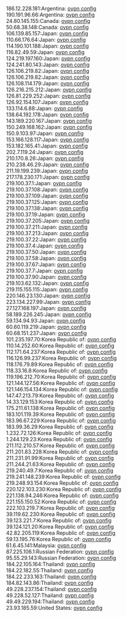 186.12.228.181:Argentina: [ovpn config](vpn/186_12_228_181.ovpn)  
190.191.96.66:Argentina: [ovpn config](vpn/190_191_96_66.ovpn)  
24.80.145.155:Canada: [ovpn config](vpn/24_80_145_155.ovpn)  
50.68.38.148:Canada: [ovpn config](vpn/50_68_38_148.ovpn)  
106.139.85.157:Japan: [ovpn config](vpn/106_139_85_157.ovpn)  
110.66.176.64:Japan: [ovpn config](vpn/110_66_176_64.ovpn)  
114.190.101.188:Japan: [ovpn config](vpn/114_190_101_188.ovpn)  
116.82.49.59:Japan: [ovpn config](vpn/116_82_49_59.ovpn)  
124.219.197.160:Japan: [ovpn config](vpn/124_219_197_160.ovpn)  
124.241.80.143:Japan: [ovpn config](vpn/124_241_80_143.ovpn)  
126.106.219.82:Japan: [ovpn config](vpn/126_106_219_82.ovpn)  
126.106.219.82:Japan: [ovpn config](vpn/126_106_219_82.ovpn)  
126.108.114.179:Japan: [ovpn config](vpn/126_108_114_179.ovpn)  
126.216.215.212:Japan: [ovpn config](vpn/126_216_215_212.ovpn)  
126.81.229.252:Japan: [ovpn config](vpn/126_81_229_252.ovpn)  
126.92.154.107:Japan: [ovpn config](vpn/126_92_154_107.ovpn)  
133.114.6.88:Japan: [ovpn config](vpn/133_114_6_88.ovpn)  
138.64.192.178:Japan: [ovpn config](vpn/138_64_192_178.ovpn)  
143.189.220.167:Japan: [ovpn config](vpn/143_189_220_167.ovpn)  
150.249.168.162:Japan: [ovpn config](vpn/150_249_168_162.ovpn)  
150.9.103.97:Japan: [ovpn config](vpn/150_9_103_97.ovpn)  
153.166.128.117:Japan: [ovpn config](vpn/153_166_128_117.ovpn)  
153.182.165.41:Japan: [ovpn config](vpn/153_182_165_41.ovpn)  
202.7.119.24:Japan: [ovpn config](vpn/202_7_119_24.ovpn)  
210.170.8.26:Japan: [ovpn config](vpn/210_170_8_26.ovpn)  
210.238.46.29:Japan: [ovpn config](vpn/210_238_46_29.ovpn)  
211.19.199.239:Japan: [ovpn config](vpn/211_19_199_239.ovpn)  
217.178.230.171:Japan: [ovpn config](vpn/217_178_230_171.ovpn)  
219.100.37.1:Japan: [ovpn config](vpn/219_100_37_1.ovpn)  
219.100.37.108:Japan: [ovpn config](vpn/219_100_37_108.ovpn)  
219.100.37.109:Japan: [ovpn config](vpn/219_100_37_109.ovpn)  
219.100.37.125:Japan: [ovpn config](vpn/219_100_37_125.ovpn)  
219.100.37.138:Japan: [ovpn config](vpn/219_100_37_138.ovpn)  
219.100.37.19:Japan: [ovpn config](vpn/219_100_37_19.ovpn)  
219.100.37.205:Japan: [ovpn config](vpn/219_100_37_205.ovpn)  
219.100.37.211:Japan: [ovpn config](vpn/219_100_37_211.ovpn)  
219.100.37.213:Japan: [ovpn config](vpn/219_100_37_213.ovpn)  
219.100.37.22:Japan: [ovpn config](vpn/219_100_37_22.ovpn)  
219.100.37.4:Japan: [ovpn config](vpn/219_100_37_4.ovpn)  
219.100.37.50:Japan: [ovpn config](vpn/219_100_37_50.ovpn)  
219.100.37.58:Japan: [ovpn config](vpn/219_100_37_58.ovpn)  
219.100.37.67:Japan: [ovpn config](vpn/219_100_37_67.ovpn)  
219.100.37.7:Japan: [ovpn config](vpn/219_100_37_7.ovpn)  
219.100.37.90:Japan: [ovpn config](vpn/219_100_37_90.ovpn)  
219.103.62.132:Japan: [ovpn config](vpn/219_103_62_132.ovpn)  
219.115.155.115:Japan: [ovpn config](vpn/219_115_155_115.ovpn)  
220.146.23.130:Japan: [ovpn config](vpn/220_146_23_130.ovpn)  
223.134.227.99:Japan: [ovpn config](vpn/223_134_227_99.ovpn)  
27.127.168.197:Japan: [ovpn config](vpn/27_127_168_197.ovpn)  
58.189.226.245:Japan: [ovpn config](vpn/58_189_226_245.ovpn)  
59.134.94.93:Japan: [ovpn config](vpn/59_134_94_93.ovpn)  
60.60.119.219:Japan: [ovpn config](vpn/60_60_119_219.ovpn)  
60.68.151.237:Japan: [ovpn config](vpn/60_68_151_237.ovpn)  
101.235.197.70:Korea Republic of: [ovpn config](vpn/101_235_197_70.ovpn)  
110.14.252.60:Korea Republic of: [ovpn config](vpn/110_14_252_60.ovpn)  
112.171.64.237:Korea Republic of: [ovpn config](vpn/112_171_64_237.ovpn)  
116.126.99.237:Korea Republic of: [ovpn config](vpn/116_126_99_237.ovpn)  
118.176.79.89:Korea Republic of: [ovpn config](vpn/118_176_79_89.ovpn)  
118.33.16.8:Korea Republic of: [ovpn config](vpn/118_33_16_8.ovpn)  
119.196.212.70:Korea Republic of: [ovpn config](vpn/119_196_212_70.ovpn)  
121.144.127.56:Korea Republic of: [ovpn config](vpn/121_144_127_56.ovpn)  
121.146.154.134:Korea Republic of: [ovpn config](vpn/121_146_154_134.ovpn)  
147.47.213.79:Korea Republic of: [ovpn config](vpn/147_47_213_79.ovpn)  
14.33.129.153:Korea Republic of: [ovpn config](vpn/14_33_129_153.ovpn)  
175.211.61.138:Korea Republic of: [ovpn config](vpn/175_211_61_138.ovpn)  
183.101.119.39:Korea Republic of: [ovpn config](vpn/183_101_119_39.ovpn)  
183.96.67.229:Korea Republic of: [ovpn config](vpn/183_96_67_229.ovpn)  
183.99.36.29:Korea Republic of: [ovpn config](vpn/183_99_36_29.ovpn)  
1.232.72.126:Korea Republic of: [ovpn config](vpn/1_232_72_126.ovpn)  
1.244.129.23:Korea Republic of: [ovpn config](vpn/1_244_129_23.ovpn)  
211.112.210.57:Korea Republic of: [ovpn config](vpn/211_112_210_57.ovpn)  
211.201.83.228:Korea Republic of: [ovpn config](vpn/211_201_83_228.ovpn)  
211.231.91.99:Korea Republic of: [ovpn config](vpn/211_231_91_99.ovpn)  
211.244.21.63:Korea Republic of: [ovpn config](vpn/211_244_21_63.ovpn)  
219.240.49.7:Korea Republic of: [ovpn config](vpn/219_240_49_7.ovpn)  
219.241.148.239:Korea Republic of: [ovpn config](vpn/219_241_148_239.ovpn)  
219.248.93.154:Korea Republic of: [ovpn config](vpn/219_248_93_154.ovpn)  
220.122.103.230:Korea Republic of: [ovpn config](vpn/220_122_103_230.ovpn)  
221.138.94.246:Korea Republic of: [ovpn config](vpn/221_138_94_246.ovpn)  
221.155.150.52:Korea Republic of: [ovpn config](vpn/221_155_150_52.ovpn)  
222.103.219.7:Korea Republic of: [ovpn config](vpn/222_103_219_7.ovpn)  
39.119.62.230:Korea Republic of: [ovpn config](vpn/39_119_62_230.ovpn)  
39.123.221.7:Korea Republic of: [ovpn config](vpn/39_123_221_7.ovpn)  
39.124.121.20:Korea Republic of: [ovpn config](vpn/39_124_121_20.ovpn)  
42.82.205.119:Korea Republic of: [ovpn config](vpn/42_82_205_119.ovpn)  
59.13.195.76:Korea Republic of: [ovpn config](vpn/59_13_195_76.ovpn)  
61.6.45.141:Malaysia: [ovpn config](vpn/61_6_45_141.ovpn)  
87.225.106.1:Russian Federation: [ovpn config](vpn/87_225_106_1.ovpn)  
95.55.29.143:Russian Federation: [ovpn config](vpn/95_55_29_143.ovpn)  
184.22.105.164:Thailand: [ovpn config](vpn/184_22_105_164.ovpn)  
184.22.182.55:Thailand: [ovpn config](vpn/184_22_182_55.ovpn)  
184.22.233.163:Thailand: [ovpn config](vpn/184_22_233_163.ovpn)  
184.82.143.86:Thailand: [ovpn config](vpn/184_82_143_86.ovpn)  
49.228.237.154:Thailand: [ovpn config](vpn/49_228_237_154.ovpn)  
49.228.52.127:Thailand: [ovpn config](vpn/49_228_52_127.ovpn)  
49.49.229.194:Thailand: [ovpn config](vpn/49_49_229_194.ovpn)  
23.93.185.59:United States: [ovpn config](vpn/23_93_185_59.ovpn)  
